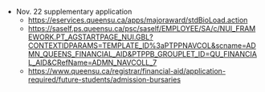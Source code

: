 - Nov. 22 supplementary application
	- https://eservices.queensu.ca/apps/majoraward/stdBioLoad.action
	- https://saself.ps.queensu.ca/psc/saself/EMPLOYEE/SA/c/NUI_FRAMEWORK.PT_AGSTARTPAGE_NUI.GBL?CONTEXTIDPARAMS=TEMPLATE_ID%3aPTPPNAVCOL&scname=ADMN_QUEENS_FINANCIAL_AID&PTPPB_GROUPLET_ID=QU_FINANCIAL_AID&CRefName=ADMN_NAVCOLL_7
	- https://www.queensu.ca/registrar/financial-aid/application-required/future-students/admission-bursaries
